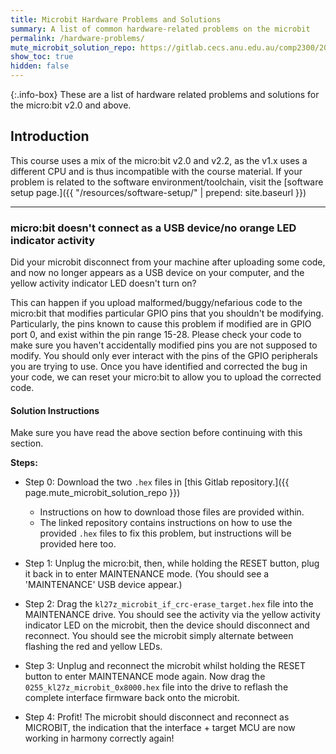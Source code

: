 ```yaml
---
title: Microbit Hardware Problems and Solutions
summary: A list of common hardware-related problems on the microbit
permalink: /hardware-problems/
mute_microbit_solution_repo: https://gitlab.cecs.anu.edu.au/comp2300/2022/microbit-firmware-flash-wipe-fix/-/tree/main
show_toc: true
hidden: false
---
```


{:.info-box}
These are a list of hardware related problems and solutions for the micro:bit v2.0 and above.

## Introduction

This course uses a mix of the micro:bit v2.0 and v2.2, as the v1.x uses a different CPU and is thus incompatible with the course material.
If your problem is related to the software environment/toolchain, visit the [software setup page.]({{ "/resources/software-setup/" | prepend: site.baseurl }})

---

### micro:bit doesn't connect as a USB device/no orange LED indicator activity

Did your microbit disconnect from your machine after uploading some code, and now no longer appears as a USB device on your computer, and the yellow
activity indicator LED doesn't turn on?

This can happen if you upload malformed/buggy/nefarious code to the micro:bit that modifies particular GPIO pins that you shouldn't
be modifying. Particularly, the pins known to cause this problem if modified are in GPIO port 0, and exist within the pin range 15-28.
Please check your code to make sure you haven't accidentally modified pins you are not supposed to modify. You should only ever interact 
with the pins of the GPIO peripherals you are trying to use. Once you have identified and corrected the bug in your code, we can reset
your micro:bit to allow you to upload the corrected code.

#### Solution Instructions

Make sure you have read the above section before continuing with this section.

**Steps:**
* Step 0: Download the two `.hex` files in [this Gitlab repository.]({{ page.mute_microbit_solution_repo }})
    - Instructions on how to download those files are provided within.
    - The linked repository contains instructions on how to use the provided `.hex` files to fix this problem, but instructions will be provided here too.

* Step 1: Unplug the micro:bit, then, while holding the RESET button, plug it back in to enter MAINTENANCE mode. (You should see a 'MAINTENANCE' USB device appear.)

* Step 2: Drag the `kl27z_microbit_if_crc-erase_target.hex` file into the MAINTENANCE drive. You should see the activity via the yellow activity indicator LED on the microbit, then the device should disconnect and reconnect. You should see the microbit simply alternate between flashing the red and yellow LEDs.

* Step 3: Unplug and reconnect the microbit whilst holding the RESET button to enter MAINTENANCE mode again. Now drag the `0255_kl27z_microbit_0x8000.hex` file into the drive to reflash the complete interface firmware back onto the microbit.

* Step 4: Profit! The microbit should disconnect and reconnect as MICROBIT, the indication that the interface + target MCU are now working in harmony correctly again!

